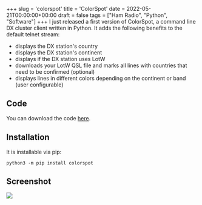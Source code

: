 +++
slug = 'colorspot'
title = 'ColorSpot'
date = 2022-05-21T00:00:00+00:00
draft = false
tags = ["Ham Radio", "Python", "Software"]
+++
I just released a first version of ColorSpot, a command line DX cluster client written in Python. It adds the following benefits to the default telnet stream:

  * displays the DX station's country
  * displays the DX station's continent
  * displays if the DX station uses LotW
  * downloads your LotW QSL file and marks all lines with countries that need to be confirmed (optional)
  * displays lines in different colors depending on the continent or band (user configurable)


## Code

You can download the code [here](/files/colorspot.tar.gz).

## Installation

It is installable via pip:

```
python3 -m pip install colorspot
```

## Screenshot


![](/img/colorspot-1.png)
